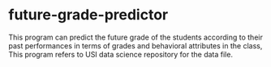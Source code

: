 # future-grade-predictor
This program can predict the future grade of the students according to their past performances in terms of grades and behavioral attributes in the class, This program refers to USI data science repository for the data file.
